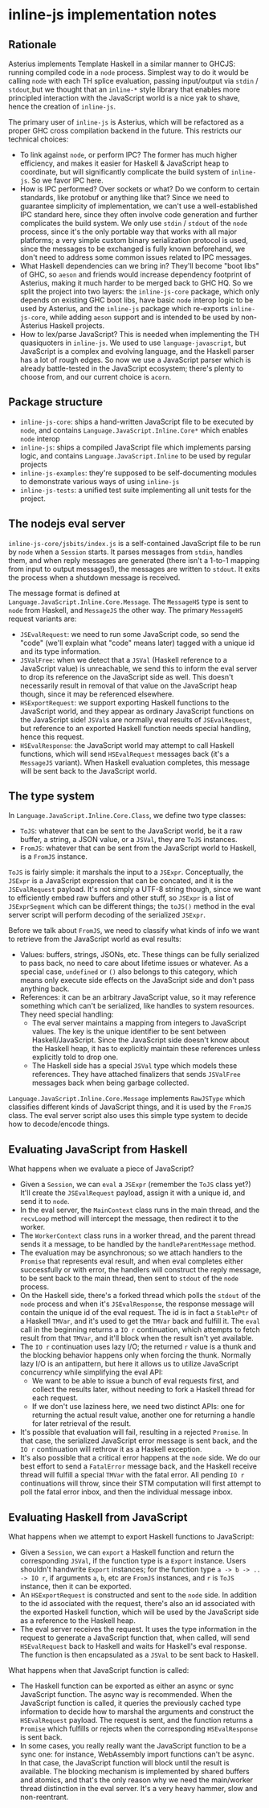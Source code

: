 # inline-js implementation notes

## Rationale

Asterius implements Template Haskell in a similar manner to GHCJS: running
compiled code in a `node` process. Simplest way to do it would be calling `node`
with each TH splice evaluation, passing input/output via `stdin` / `stdout`,but
we thought that an `inline-*` style library that enables more principled
interaction with the JavaScript world is a nice yak to shave, hence the creation
of `inline-js`.

The primary user of `inline-js` is Asterius, which will be refactored as a
proper GHC cross compilation backend in the future. This restricts our technical
choices:

- To link against `node`, or perform IPC? The former has much higher efficiency,
  and makes it easier for Haskell & JavaScript heap to coordinate, but will
  significantly complicate the build system of `inline-js`. So we favor IPC
  here.
- How is IPC performed? Over sockets or what? Do we conform to certain
  standards, like protobuf or anything like that? Since we need to guarantee
  simplicity of implementation, we can't use a well-established IPC standard
  here, since they often involve code generation and further complicates the
  build system. We only use `stdin` / `stdout` of the `node` process, since it's
  the only portable way that works with all major platforms; a very simple
  custom binary serialization protocol is used, since the messages to be
  exchanged is fully known beforehand, we don't need to address some common
  issues related to IPC messages.
- What Haskell dependencies can we bring in? They'll become "boot libs" of GHC,
  so `aeson` and friends would increase dependency footprint of Asterius, making
  it much harder to be merged back to GHC HQ. So we split the project into two
  layers: the `inline-js-core` package, which only depends on existing GHC boot
  libs, have basic `node` interop logic to be used by Asterius, and the
  `inline-js` package which re-exports `inline-js-core`, while adding `aeson`
  support and is intended to be used by non-Asterius Haskell projects.
- How to lex/parse JavaScript? This is needed when implementing the TH
  quasiquoters in `inline-js`. We used to use `language-javascript`, but
  JavaScript is a complex and evolving language, and the Haskell parser has a
  lot of rough edges. So now we use a JavaScript parser which is already
  battle-tested in the JavaScript ecosystem; there's plenty to choose from, and
  our current choice is `acorn`.

## Package structure

- `inline-js-core`: ships a hand-written JavaScript file to be executed by
  `node`, and contains `Language.JavaScript.Inline.Core*` which enables `node`
  interop
- `inline-js`: ships a compiled JavaScript file which implements parsing logic,
  and contains `Language.JavaScript.Inline` to be used by regular projects
- `inline-js-examples`: they're supposed to be self-documenting modules to
  demonstrate various ways of using `inline-js`
- `inline-js-tests`: a unified test suite implementing all unit tests for the
  project.

## The nodejs eval server

`inline-js-core/jsbits/index.js` is a self-contained JavaScript file to be run
by `node` when a `Session` starts. It parses messages from `stdin`, handles
them, and when reply messages are generated (there isn't a 1-to-1 mapping from
input to output messages!), the messages are written to `stdout`. It exits the
process when a shutdown message is received.

The message format is defined at `Language.JavaScript.Inline.Core.Message`. The
`MessageHS` type is sent to `node` from Haskell, and `MessageJS` the other way.
The primary `MessageHS` request variants are:

- `JSEvalRequest`: we need to run some JavaScript code, so send the "code"
  (we'll explain what "code" means later) tagged with a unique id and its type
  information.
- `JSValFree`: when we detect that a `JSVal` (Haskell reference to a JavaScript
  value) is unreachable, we send this to inform the eval server to drop its
  reference on the JavaScript side as well. This doesn't necessarily result in
  removal of that value on the JavaScript heap though, since it may be
  referenced elsewhere.
- `HSExportRequest`: we support exporting Haskell functions to the JavaScript
  world, and they appear as ordinary JavaScript functions on the JavaScript
  side! `JSVal`s are normally eval results of `JSEvalRequest`, but reference to
  an exported Haskell function needs special handling, hence this request.
- `HSEvalResponse`: the JavaScript world may attempt to call Haskell functions,
  which will send `HSEvalRequest` messages back (it's a `MessageJS` variant).
  When Haskell evaluation completes, this message will be sent back to the
  JavaScript world.

## The type system

In `Language.JavaScript.Inline.Core.Class`, we define two type classes:

- `ToJS`: whatever that can be sent to the JavaScript world, be it a raw buffer,
  a string, a JSON value, or a `JSVal`, they are `ToJS` instances.
- `FromJS`: whatever that can be sent from the JavaScript world to Haskell, is a
  `FromJS` instance.

`ToJS` is fairly simple: it marshals the input to a `JSExpr`. Conceptually, the
`JSExpr` is a JavaScript expression that can be concated, and it is the
`JSEvalRequest` payload. It's not simply a UTF-8 string though, since we want to
efficiently embed raw buffers and other stuff, so `JSExpr` is a list of
`JSExprSegment` which can be different things; the `toJS()` method in the eval
server script will perform decoding of the serialized `JSExpr`.

Before we talk about `FromJS`, we need to classify what kinds of info we want to
retrieve from the JavaScript world as eval results:

- Values: buffers, strings, JSONs, etc. These things can be fully serialized to
  pass back, no need to care about lifetime issues or whatever. As a special
  case, `undefined` or `()` also belongs to this category, which means only
  execute side effects on the JavaScript side and don't pass anything back.
- References: it can be an arbitrary JavaScript value, so it may reference
  something which can't be serialized, like handles to system resources. They
  need special handling:
    - The eval server maintains a mapping from integers to JavaScript values.
      The key is the unique identifier to be sent between Haskell/JavaScript.
      Since the JavaScript side doesn't know about the Haskell heap, it has to
      explicitly maintain these references unless explicitly told to drop one.
    - The Haskell side has a special `JSVal` type which models these references.
      They have attached finalizers that sends `JSValFree` messages back when
      being garbage collected.

`Language.JavaScript.Inline.Core.Message` implements `RawJSType` which
classifies different kinds of JavaScript things, and it is used by the `FromJS`
class. The eval server script also uses this simple type system to decide how to
decode/encode things.

## Evaluating JavaScript from Haskell

What happens when we evaluate a piece of JavaScript?

- Given a `Session`, we can `eval` a `JSExpr` (remember the `ToJS` class yet?)
  It'll create the `JSEvalRequest` payload, assign it with a unique id, and send
  it to `node`.
- In the eval server, the `MainContext` class runs in the main thread, and the
  `recvLoop` method will intercept the message, then redirect it to the worker.
- The `WorkerContext` class runs in a worker thread, and the parent thread sends it a message, to be handled by the `handleParentMessage` method.
- The evaluation may be asynchronous; so we attach handlers to the `Promise`
  that represents eval result, and when eval completes either successfully or
  with error, the handlers will construct the reply message, to be sent back to
  the main thread, then sent to `stdout` of the `node` process.
- On the Haskell side, there's a forked thread which polls the `stdout` of the
  `node` process and when it's `JSEvalResponse`, the response message will
  contain the unique id of the eval request. The id is in fact a `StablePtr` of
  a Haskell `TMVar`, and it's used to get the `TMVar` back and fulfill it. The
  `eval` call in the beginning returns a `IO r` continuation, which attempts to
  fetch result from that `TMVar`, and it'll block when the result isn't yet
  available.
- The `IO r` continuation uses lazy I/O; the returned `r` value is a thunk and
  the blocking behavior happens only when forcing the thunk. Normally lazy I/O
  is an antipattern, but here it allows us to utilize JavaScript concurrency
  while simplifying the eval API:
    - We want to be able to issue a bunch of eval requests first, and collect
      the results later, without needing to fork a Haskell thread for each
      request.
    - If we don't use laziness here, we need two distinct APIs: one for
      returning the actual result value, another one for returning a handle for
      later retrieval of the result.
- It's possible that evaluation will fail, resulting in a rejected `Promise`. In
  that case, the serialized JavaScript error message is sent back, and the `IO
  r` continuation will rethrow it as a Haskell exception.
- It's also possible that a critical error happens at the `node` side. We do our
  best effort to send a `FatalError` message back, and the Haskell receive
  thread will fulfill a special `TMVar` with the fatal error. All pending `IO r`
  continuations will throw, since their STM computation will first attempt to
  poll the fatal error inbox, and then the individual message inbox.

## Evaluating Haskell from JavaScript

What happens when we attempt to export Haskell functions to JavaScript:

- Given a `Session`, we can `export` a Haskell function and return the
  corresponding `JSVal`, if the function type is a `Export` instance. Users
  shouldn't handwrite `Export` instances; for the function type `a -> b -> .. ->
  IO r`, if arguments `a`, `b`, etc are `FromJS` instances, and `r` is `ToJS`
  instance, then it can be exported.
- An `HSExportRequest` is constructed and sent to the `node` side. In addition
  to the id associated with the request, there's also an id associated with the
  exported Haskell function, which will be used by the JavaScript side as a
  reference to the Haskell heap.
- The eval server receives the request. It uses the type information in the
  request to generate a JavaScript function that, when called, will send
  `HSEvalRequest` back to Haskell and waits for Haskell's eval response. The
  function is then encapsulated as a `JSVal` to be sent back to Haskell.

What happens when that JavaScript function is called:

- The Haskell function can be exported as either an async or sync JavaScript
  function. The async way is recommended. When the JavaScript function is
  called, it queries the previously cached type information to decide how to
  marshal the arguments and construct the `HSEvalRequest` payload. The request
  is sent, and the function returns a `Promise` which fulfills or rejects when
  the corresponding `HSEvalResponse` is sent back.
- In some cases, you really really want the JavaScript function to be a sync
  one: for instance, WebAssembly import functions can't be async. In that case,
  the JavaScript function will block until the result is available. The blocking
  mechanism is implemented by shared buffers and atomics, and that's the only
  reason why we need the main/worker thread distinction in the eval server. It's
  a very heavy hammer, slow and non-reentrant.
